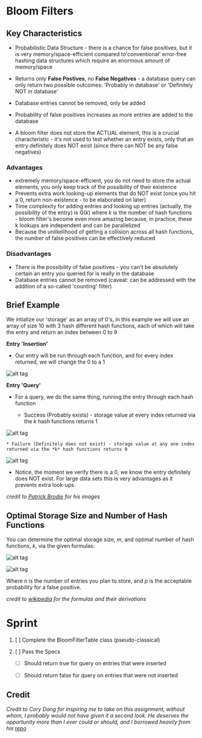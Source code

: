 # Bloom Filters

## Key Characteristics
	
- Probabilistic Data Structure - there is a chance for false positives, but it is very memory/space-efficient compared to'conventional' error-free hashing data structures which require an enormous amount of memory/space

- Returns only **False Postives**, no **False Negatives** - a database query can only return two possible outcomes: 'Probably in database' or 'Definitely NOT in database'

- Database entries cannot be removed, only be added

- Probability of false positives increases as more entries are added to the database

- A bloom filter does not store the ACTUAL element, this is a crucial characteristic - it's not used to test whether an entry exists, only that an entry definitely does NOT exist (since there can NOT be any false negatives)

### Advantages

- extremely memory/space-efficient, you do not need to store the actual elements, you only keep track of the possibility of their existence
- Prevents extra work looking-up elements that do NOT exist (once you hit a 0, return non-existence - to be elaborated on later)
- Time complexity for adding entries and looking up entries (actually, the possibility of the entry) is O(*k*) where *k* is the number of hash functions - bloom filter's become even more amazing because, in practice, these k lookups are independent and can be parallelized
- Because the unlikelihood of getting a collision across all hash functions, the number of false positives can be effectively reduced

### Disadvantages

- There is the possibility of false positives - you can't be absolutely certain an entry you queried for is really in the database
- Database entries cannot be removed (caveat: can be addressed with the addition of a so-called 'counting' filter)

## Brief Example

We intialize our 'storage' as an array of 0's, in this example we will use an array of size 10 with 3 hash different hash functions, each of which will take the entry and return an index between 0 to 9

**Entry 'Insertion'**

- Our entry will be run through each function, and for every index returned, we will change the 0 to a 1

![alt tag](http://blog.kiip.me/wp-content/uploads/2014/05/bloomfilterbanana.gif)

**Entry 'Query'**

- For a query, we do the same thing, running the entry through each hash function

	* Success (Probably exists) - storage value at every index returned via the *k* hash functions returns 1

![alt tag](http://blog.kiip.me/wp-content/uploads/2014/05/banana-query.png)

	* Failure (Definitely does not exist) - storage value at any one index returned via the *k* hash functions returns 0

![alt tag](http://blog.kiip.me/wp-content/uploads/2014/05/grape-query.png)

- Notice, the moment we verify there is a 0, we know the entry definitely does NOT exist.  For large data sets this is very advantages as it prevents extra look-ups.

*credit to [Patrick Brodie](http://blog.kiip.me/engineering/sketching-scaling-bloom-filters/) for his images*

## Optimal Storage Size and Number of Hash Functions

You can determine the optimal storage size, *m*, and optimal number of hash functions, *k*, via the given formulas:

![alt tag](https://upload.wikimedia.org/math/3/a/7/3a7fbb4930336523b2ebd301bb7bd159.png)

![alt tag](https://upload.wikimedia.org/math/b/e/f/befd3e221f8db3145948a28cb0901a13.png)

Where *n* is the number of entries you plan to store, and *p* is the acceptable probability for a false positive.

*credit to [wikipedia](https://en.wikipedia.org/wiki/Bloom_filter#Optimal_number_of_hash_functions) for the formulas and their derivations*

# Sprint

1. [ ] Complete the BloomFilterTable class (pseudo-classical)

2. [ ] Pass the Specs

	- [ ] Should return true for query on entries that were inserted

	- [ ] Should return false for query on entries that were not inserted

## Credit

*Credit to Cory Dang for inspiring me to take on this assignment, without whom, I probably would not have given it a second look.  He deserves the opportunity more than I ever could or should, and I borrowed heavily from his [repo](https://github.com/coryd4ng/bloomfilter)*
